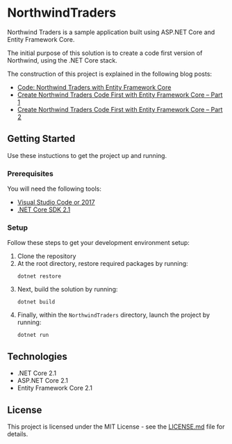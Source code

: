 # NorthwindTraders

Northwind Traders is a sample application built using ASP.NET Core and Entity Framework Core.

The initial purpose of this solution is to create a code first version of Northwind, using the .NET Core stack.

The construction of this project is explained in the following blog posts:

* [Code: Northwind Traders with Entity Framework Core](http://www.codingflow.net/northwind-traders-with-entity-framework-core/)
* [Create Northwind Traders Code First with Entity Framework Core – Part 1](http://www.codingflow.net/create-northwind-traders-code-first-with-entity-framework-core-part-1/)
* [Create Northwind Traders Code First with Entity Framework Core – Part 2](http://www.codingflow.net/create-northwind-traders-code-first-with-entity-framework-core-part-2/)

## Getting Started
Use these instuctions to get the project up and running.

### Prerequisites
You will need the following tools:

* [Visual Studio Code or 2017](https://www.visualstudio.com/downloads/)
* [.NET Core SDK 2.1](https://www.microsoft.com/net/download/)

### Setup
Follow these steps to get your development environment setup:

  1. Clone the repository
  2. At the root directory, restore required packages by running:
     ```
     dotnet restore
     ```
  3. Next, build the solution by running:
     ```
     dotnet build
     ```
  4. Finally, within the `NorthwindTraders` directory, launch the project by running:
     ```
     dotnet run
     ```
 

## Technologies
* .NET Core 2.1
* ASP.NET Core 2.1
* Entity Framework Core 2.1

## License

This project is licensed under the MIT License - see the [LICENSE.md](https://github.com/JasonGT/NorthwindTraders/blob/master/LICENSE.md) file for details.
